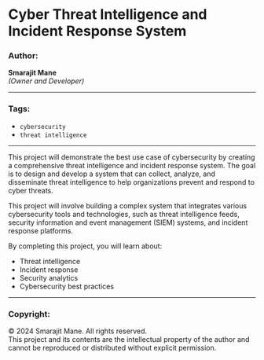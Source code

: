 # Cyber Threat Intelligence and Incident Response System

### Author:
**Smarajit Mane**  
*(Owner and Developer)*  

---

### Tags:
- `cybersecurity`
- `threat intelligence`

---

This project will demonstrate the best use case of cybersecurity by creating a comprehensive threat intelligence and incident response system. The goal is to design and develop a system that can collect, analyze, and disseminate threat intelligence to help organizations prevent and respond to cyber threats. 

This project will involve building a complex system that integrates various cybersecurity tools and technologies, such as threat intelligence feeds, security information and event management (SIEM) systems, and incident response platforms. 

By completing this project, you will learn about:
- Threat intelligence
- Incident response
- Security analytics
- Cybersecurity best practices

---

### Copyright:
© 2024 Smarajit Mane. All rights reserved.  
This project and its contents are the intellectual property of the author and cannot be reproduced or distributed without explicit permission.
